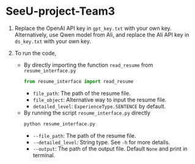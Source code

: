 # SeeU-project-Team3

1. Replace the OpenAI API key in `gpt_key.txt` with your own key. Alternatively, use Qwen model from Ali, and replace the Ali API key in `ds_key.txt` with your own key.
2. To run the code, 

    - By directly importing the function `read_resume` from `resume_interface.py`
        ```python
        from resume_interface import read_resume
        ```
        - `file_path`: The path of the resume file.
        - `file_object`: Alternative way to input the resume file.
        - `detailed_level`: `ExperienceType.SENTENCE` by default.
    - By running the script `resume_interface.py` directly
        ```python
        python resume_interface.py
        ```
        - `--file_path`: The path of the resume file.
        - `--detailed_level`: String type. See `-h` for more details.
        - `--output`: The path of the output file. Default `None` and print in terminal.
